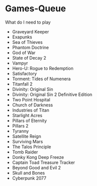 # Games-Queue
What do I need to play
* Graveyard Keeper
* Exapunks
* Sea of Thieves
* Phantom Doctrine
* God of War
* State of Decay 2
* Vampyr
* Hero-U: Rogue to Redemption
* Satisfactory
* Torment: Tides of Numenera
* Titanfall 2
* Divinity: Original Sin
* Divinity: Original Sin 2 Definitive Edition
* Two Point Hospital
* Church of Darkness
* Industries of Titan
* Starlight Acres
* Pillars of Eternity
* Pillars 2
* Tyranny
* Satellite Reign
* Surviving Mars
* The Talos Principle
* Tomb Raider
* Donky Kong Deep Freeze
* Captain Toad Treasure Tracker
* Beyond Good and Evil 2
* Skull and Bones
* Cyberpunk 2077
